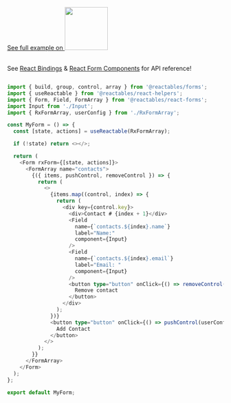 <a href="https://stackblitz.com/edit/vitejs-vite-fmst4h?file=src%2FMyForm.tsx" target="_blank" rel="noreferrer">
 See full example on <img src="/stackblitz.png" width="100" />
</a>

<br>
<br>

See <a href="/react/react-bindings">React Bindings</a> & <a href="react/react-form-components">React Form Components</a> for API reference!

```typescript

import { build, group, control, array } from '@reactables/forms';
import { useReactable } from '@reactables/react-helpers';
import { Form, Field, FormArray } from '@reactables/react-forms';
import Input from './Input';
import { RxFormArray, userConfig } from './RxFormArray';

const MyForm = () => {
  const [state, actions] = useReactable(RxFormArray);

  if (!state) return <></>;

  return (
    <Form rxForm={[state, actions]}>
      <FormArray name="contacts">
        {({ items, pushControl, removeControl }) => {
          return (
            <>
              {items.map((control, index) => {
                return (
                  <div key={control.key}>
                    <div>Contact # {index + 1}</div>
                    <Field
                      name={`contacts.${index}.name`}
                      label="Name:"
                      component={Input}
                    />
                    <Field
                      name={`contacts.${index}.email`}
                      label="Email: "
                      component={Input}
                    />
                    <button type="button" onClick={() => removeControl(index)}>
                      Remove contact
                    </button>
                  </div>
                );
              })}
              <button type="button" onClick={() => pushControl(userConfig)}>
                Add Contact
              </button>
            </>
          );
        }}
      </FormArray>
    </Form>
  );
};

export default MyForm;

```